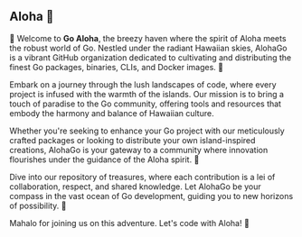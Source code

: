 ## Aloha 🌈

🌺 Welcome to **Go Aloha**, the breezy haven where the spirit of Aloha meets the robust world of Go. Nestled under the radiant Hawaiian skies, AlohaGo is a vibrant GitHub organization dedicated to cultivating and distributing the finest Go packages, binaries, CLIs, and Docker images. 🌴

Embark on a journey through the lush landscapes of code, where every project is infused with the warmth of the islands. Our mission is to bring a touch of paradise to the Go community, offering tools and resources that embody the harmony and balance of Hawaiian culture.

Whether you're seeking to enhance your Go project with our meticulously crafted packages or looking to distribute your own island-inspired creations, AlohaGo is your gateway to a community where innovation flourishes under the guidance of the Aloha spirit. 🌊

Dive into our repository of treasures, where each contribution is a lei of collaboration, respect, and shared knowledge. Let AlohaGo be your compass in the vast ocean of Go development, guiding you to new horizons of possibility. 🚀

Mahalo for joining us on this adventure. Let's code with Aloha! 🌺
